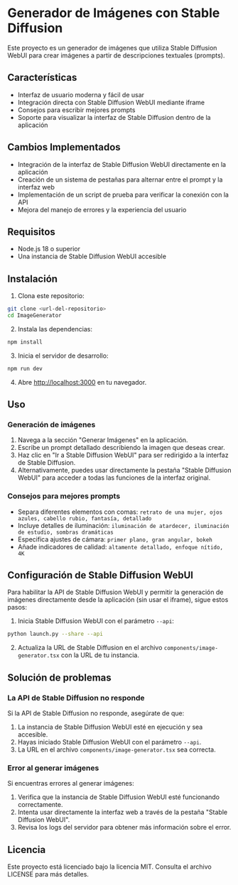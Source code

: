 # Generador de Imágenes con Stable Diffusion

Este proyecto es un generador de imágenes que utiliza Stable Diffusion WebUI para crear imágenes a partir de descripciones textuales (prompts).

## Características

- Interfaz de usuario moderna y fácil de usar
- Integración directa con Stable Diffusion WebUI mediante iframe
- Consejos para escribir mejores prompts
- Soporte para visualizar la interfaz de Stable Diffusion dentro de la aplicación

## Cambios Implementados

- Integración de la interfaz de Stable Diffusion WebUI directamente en la aplicación
- Creación de un sistema de pestañas para alternar entre el prompt y la interfaz web
- Implementación de un script de prueba para verificar la conexión con la API
- Mejora del manejo de errores y la experiencia del usuario

## Requisitos

- Node.js 18 o superior
- Una instancia de Stable Diffusion WebUI accesible

## Instalación

1. Clona este repositorio:
```bash
git clone <url-del-repositorio>
cd ImageGenerator
```

2. Instala las dependencias:
```bash
npm install
```

3. Inicia el servidor de desarrollo:
```bash
npm run dev
```

4. Abre [http://localhost:3000](http://localhost:3000) en tu navegador.

## Uso

### Generación de imágenes

1. Navega a la sección "Generar Imágenes" en la aplicación.
2. Escribe un prompt detallado describiendo la imagen que deseas crear.
3. Haz clic en "Ir a Stable Diffusion WebUI" para ser redirigido a la interfaz de Stable Diffusion.
4. Alternativamente, puedes usar directamente la pestaña "Stable Diffusion WebUI" para acceder a todas las funciones de la interfaz original.

### Consejos para mejores prompts

- Separa diferentes elementos con comas: `retrato de una mujer, ojos azules, cabello rubio, fantasía, detallado`
- Incluye detalles de iluminación: `iluminación de atardecer, iluminación de estudio, sombras dramáticas`
- Especifica ajustes de cámara: `primer plano, gran angular, bokeh`
- Añade indicadores de calidad: `altamente detallado, enfoque nítido, 4K`

## Configuración de Stable Diffusion WebUI

Para habilitar la API de Stable Diffusion WebUI y permitir la generación de imágenes directamente desde la aplicación (sin usar el iframe), sigue estos pasos:

1. Inicia Stable Diffusion WebUI con el parámetro `--api`:
```bash
python launch.py --share --api
```

2. Actualiza la URL de Stable Diffusion en el archivo `components/image-generator.tsx` con la URL de tu instancia.

## Solución de problemas

### La API de Stable Diffusion no responde

Si la API de Stable Diffusion no responde, asegúrate de que:

1. La instancia de Stable Diffusion WebUI esté en ejecución y sea accesible.
2. Hayas iniciado Stable Diffusion WebUI con el parámetro `--api`.
3. La URL en el archivo `components/image-generator.tsx` sea correcta.

### Error al generar imágenes

Si encuentras errores al generar imágenes:

1. Verifica que la instancia de Stable Diffusion WebUI esté funcionando correctamente.
2. Intenta usar directamente la interfaz web a través de la pestaña "Stable Diffusion WebUI".
3. Revisa los logs del servidor para obtener más información sobre el error.

## Licencia

Este proyecto está licenciado bajo la licencia MIT. Consulta el archivo LICENSE para más detalles. 